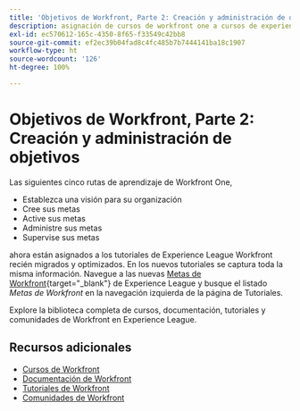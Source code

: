 ```yaml
---
title: 'Objetivos de Workfront, Parte 2: Creación y administración de objetivos'
description: asignación de cursos de workfront one a cursos de experience league
exl-id: ec570612-165c-4350-8f65-f33549c42bb8
source-git-commit: ef2ec39b04fad8c4fc485b7b7444141ba18c1907
workflow-type: ht
source-wordcount: '126'
ht-degree: 100%

---
```


# Objetivos de Workfront, Parte 2: Creación y administración de objetivos

Las siguientes cinco rutas de aprendizaje de Workfront One,

* Establezca una visión para su organización
* Cree sus metas
* Active sus metas
* Administre sus metas
* Supervise sus metas

ahora están asignados a los tutoriales de Experience League Workfront recién migrados y optimizados.  En los nuevos tutoriales se captura toda la misma información. Navegue a las nuevas [Metas de Workfront](https://experienceleague.adobe.com/docs/workfront-learn/tutorials-workfront/workfront-goals/establish-a-vision-and-strategy/align-groups-and-teams-to-the-strategy.html?lang=es){target="_blank"} de Experience League y busque el listado *Metas de Workfront* en la navegación izquierda de la página de Tutoriales.

Explore la biblioteca completa de cursos, documentación, tutoriales y comunidades de Workfront en Experience League.


## Recursos adicionales

* [Cursos de Workfront](https://experienceleague.adobe.com/?lang=es&amp;Solution=Workfront#courses)
* [Documentación de Workfront](https://experienceleague.adobe.com/docs/workfront.html?lang=es)
* [Tutoriales de Workfront](https://experienceleague.adobe.com/docs/workfront-learn/tutorials-workfront/home.html?lang=es)
* [Comunidades de Workfront](https://experienceleaguecommunities.adobe.com/t5/workfront/ct-p/workfront)
